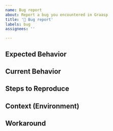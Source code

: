 ```yaml
---
name: Bug report
about: Report a bug you encountered in Graasp
title: '🐛 Bug report'
labels: bug
assignees: ''

---
```


<!--- Provide a general summary of the issue in the Title above -->

## Expected Behavior
<!--- Tell us what should happen -->

## Current Behavior
<!--- Tell us what happens instead of the expected behavior -->

## Steps to Reproduce
<!--- Provide a link to a live example, or an unambiguous set of steps to -->
<!--- reproduce this bug. -->
## Context (Environment)
<!--- How has this issue affected you? What are you trying to accomplish? -->
<!--- Providing context helps us come up with a solution that is most -->
<!--- useful in the real world. Include as many detail as possible, such as -->
<!--- your browser informations, your OS, and other details. In that -->
<!--- context, too much information isn't a thing. -->

## Workaround
<!--- IF APPLICABLE, tell us how you dealt with this bug -->
